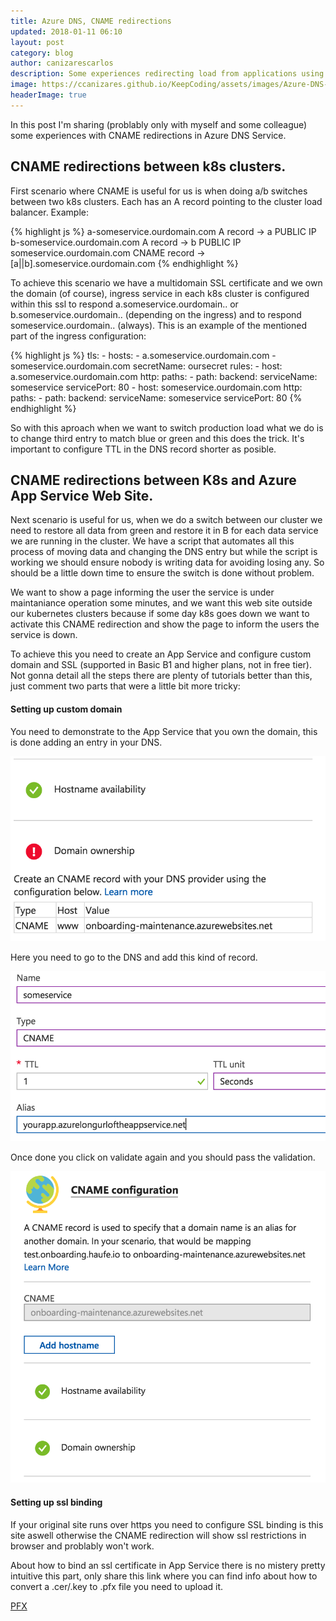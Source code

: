 ```yaml
---
title: Azure DNS, CNAME redirections
updated: 2018-01-11 06:10
layout: post
category: blog
author: canizarescarlos
description: Some experiences redirecting load from applications using Azure DNS
image: https://ccanizares.github.io/KeepCoding/assets/images/Azure-DNS-620x264.png
headerImage: true
---
```


In this post I'm sharing (problably only with myself and some colleague) some experiences with CNAME redirections in Azure DNS Service.

## CNAME redirections between k8s clusters.

First scenario where CNAME is useful for us is when doing a/b switches between two k8s clusters. Each has an A record pointing to the cluster load balancer.  Example: 

{% highlight js %}
a-someservice.ourdomain.com A record ->  a PUBLIC IP
b-someservice.ourdomain.com A record ->  b PUBLIC IP
someservice.ourdomain.com CNAME record ->  [a||b].someservice.ourdomain.com
{% endhighlight %}

To achieve this scenario we have a multidomain SSL certificate and we own the domain (of course), ingress service in each k8s cluster is configured within this ssl to respond a.someservice.ourdomain.. or b.someservice.ourdomain.. (depending on the ingress) and to respond someservice.ourdomain.. (always). This is an example of the mentioned part of the ingress configuration:

{% highlight js %}
  tls:
    - hosts:
      -  a.someservice.ourdomain.com
      -  someservice.ourdomain.com
      secretName: oursecret
  rules:
    - host: a.someservice.ourdomain.com
      http:
        paths:
        - path:
          backend:
            serviceName: someservice
            servicePort: 80
    - host: someservice.ourdomain.com
      http:
        paths:
        - path:
          backend:
            serviceName: someservice
            servicePort: 80
{% endhighlight %}

So with this aproach when we want to switch production load what we do is to change third entry to match blue or green and this does the trick. It's important to configure TTL in the DNS record shorter as posible. 

## CNAME redirections between K8s and Azure App Service Web Site. 

Next scenario is useful for us, when we do a switch between our cluster we need to restore all data from green and restore it in B for each data service we are running in the cluster. We have a script that automates all this process of moving data and changing the DNS entry but while the script is working we should ensure nobody is writing data for avoiding losing any. So should be a little down time to ensure the switch is done without problem. 

We want to show a page informing the user the service is under maintaniance operation some minutes, and we want this web site outside our kubernetes clusters because if some day k8s goes down we want to activate this CNAME redirection and show the page to inform the users the service is down. 

To achieve this you need to create an App Service and configure custom domain and SSL (supported in Basic B1 and higher plans, not in free tier). Not gonna detail all the steps there are plenty of tutorials better than this, just comment two parts that were a little bit more tricky: 

#### Setting up custom domain 

You need to demonstrate to the App Service that you own the domain, this is done adding an entry in your DNS. 

<img src='../assets/images/azure-dns-cname-redirection.png' />

Here you need to go to the DNS and add this kind of record.

<img src='../assets/images/azure-dns-entry-cname-redirection.png' />

Once done you click on validate again and you should pass the validation. 

<img src='../assets/images/azure-dns-cname-redirection-ok.png' />

#### Setting up ssl binding

If your original site runs over https you need to configure SSL binding is this site aswell otherwise the CNAME redirection will show ssl restrictions in browser and problably won't work. 

About how to bind an ssl certificate in App Service there is no mistery pretty intuitive this part, only share this link where you can find info about how to convert a .cer/.key to .pfx file you need to upload it. 

[PFX](https://www.sherweb.com/blog/when-given-crt-and-key-files-make-a-pfx-file/)
